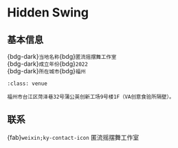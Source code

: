 # Hidden Swing

## 基本信息

{bdg-dark}`当地名称`{bdg}`匿流摇摆舞工作室`  
{bdg-dark}`成立年份`{bdg}`2022`  
{bdg-dark}`所在城市`{bdg}`福州`  

```{admonition} 场地
:class: venue

福州市台江区菏泽巷32号蒲公英创新工场9号楼1F（VA创意食验所隔壁）。
```

## 联系

{fab}`weixin;ky-contact-icon` 匿流摇摆舞工作室  
